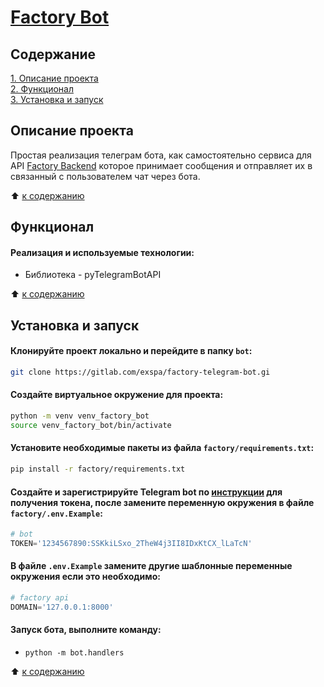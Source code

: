 # [Factory Bot]()


## Содержание

[1. Описание проекта](README.md#Описание-проекта)  
[2. Функционал](README.md#Функционал)  
[3. Установка и запуск](README.md#Установка-и-запуск)  


## Описание проекта

Простая реализация телеграм бота, как самостоятельно сервиса для API [Factory Backend](https://gitlab.com/exspa/factory-back) которое принимает сообщения и отправляет их в связанный с пользователем чат через бота.

:arrow_up: [к содержанию](README.md#Содержание)


## Функционал

#### Реализация и используемые технологии:

- Библиотека - pyTelegramBotAPI


:arrow_up: [к содержанию](README.md#Содержание)


## Установка и запуск

#### Клонируйте проект локально и перейдите в папку `bot`:

```bash
git clone https://gitlab.com/exspa/factory-telegram-bot.gi
```

#### Создайте виртуальное окружение для проекта:

```bash
python -m venv venv_factory_bot
source venv_factory_bot/bin/activate
```

#### Установите необходимые пакеты из файла `factory/requirements.txt`:
```bash
pip install -r factory/requirements.txt 
```

#### Создайте и зарегистрируйте Telegram bot по [инструкции](https://core.telegram.org/bots/features#botfather) для получения токена, после замените переменную окружения в файле `factory/.env.Example`:

```python
# bot
TOKEN='1234567890:SSKkiLSxo_2TheW4j3II8IDxKtCX_lLaTcN'
```

#### В файле `.env.Example` замените другие шаблонные переменные окружения если это необходимо:

```python
# factory api
DOMAIN='127.0.0.1:8000'
```

#### Запуск бота, выполните команду:

 - `python -m bot.handlers`

:arrow_up: [к содержанию](README.md#Содержание)